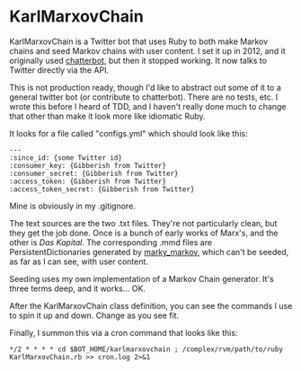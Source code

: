 KarlMarxovChain
===============

KarlMarxovChain is a Twitter bot that uses Ruby to both make Markov chains and seed Markov chains with user content. I set it up in 2012, and it originally used [chatterbot](https://github.com/muffinista/chatterbot), but then it stopped working. It now talks to Twitter directly via the API.

This is not production ready, though I'd like to abstract out some of it to a general twitter bot (or contribute to chatterbot). There are no tests, etc. I wrote this before I heard of TDD, and I haven't really done much to change that other than make it look more like idiomatic Ruby.

It looks for a file called "configs.yml" which should look like this:

```
---
:since_id: {some Twitter id}
:consumer_key: {Gibberish from Twitter}
:consumer_secret: {Gibberish from Twitter}
:access_token: {Gibberish from Twitter}
:access_token_secret: {Gibberish from Twitter}
```

Mine is obviously in my .gitignore. 

The text sources are the two .txt files. They're not particularly clean, but they get the job done. Once is a bunch of early works of Marx's, and the other is _Das Kapital_. The corresponding .mmd files are PersistentDictionaries generated by [marky_markov](https://github.com/zolrath/marky_markov), which can't be seeded, as far as I can see, with user content.

Seeding uses my own implementation of a Markov Chain generator. It's three terms deep, and it works... OK.

After the KarlMarxovChain class definition, you can see the commands I use to spin it up and down. Change as you see fit.

Finally, I summon this via a cron command that looks like this:

```
*/2 * * * * cd $BOT_HOME/karlmarxovchain ; /complex/rvm/path/to/ruby KarlMarxovChain.rb >> cron.log 2>&1 
```
